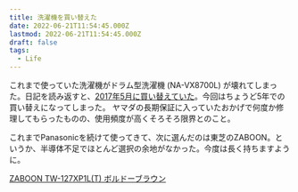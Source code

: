 ```yaml
---
title: 洗濯機を買い替えた
date: 2022-06-21T11:54:45.000Z
lastmod: 2022-06-21T11:54:45.000Z
draft: false
tags:
  - Life
---
```


これまで使っていた洗濯機がドラム型洗濯機 (NA-VX8700L) が壊れてしまった。日記を読み返すと、[2017年5月に買い替えていた](/posts/20170507/p01)。今回はちょうど5年での買い替えになってしまった。
ヤマダの長期保証に入っていたおかげで何度か修理してもらったものの、使用頻度が高くそろそろ限界とのこと。

これまでPanasonicを続けて使ってきて、次に選んだのは東芝のZABOON。というか、半導体不足でほとんど選択の余地がなかった。今度は長く持ちますように。

[ZABOON TW-127XP1L(T) ボルドーブラウン](https://amzn.to/3T4sBDv)

